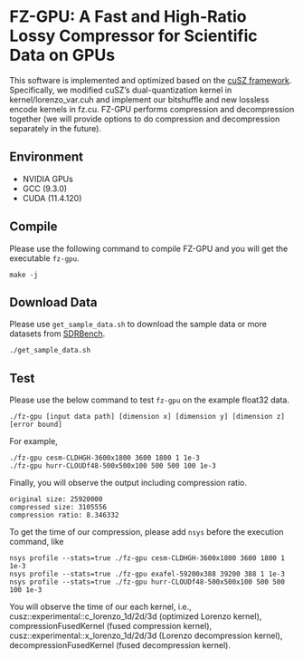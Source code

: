 # FZ-GPU: A Fast and High-Ratio Lossy Compressor for Scientific Data on GPUs

This software is implemented and optimized based on the [cuSZ framework](https://github.com/szcompressor/cuSZ). Specifically, we modified cuSZ’s dual-quantization kernel in kernel/lorenzo_var.cuh and implement our bitshuffle and new lossless encode kernels in fz.cu. FZ-GPU performs compression and decompression together (we will provide options to do compression and decompression separately in the future).

## Environment
- NVIDIA GPUs
- GCC (9.3.0)
- CUDA (11.4.120)

## Compile
Please use the following command to compile FZ-GPU and you will get the executable ```fz-gpu```.
```
make -j
```

## Download Data
Please use ```get_sample_data.sh``` to download the sample data or more datasets from [SDRBench](http://sdrbench.github.io/).

```
./get_sample_data.sh
```

## Test
Please use the below command to test ```fz-gpu``` on the example float32 data.
```
./fz-gpu [input data path] [dimension x] [dimension y] [dimension z] [error bound]
```

For example,
```
./fz-gpu cesm-CLDHGH-3600x1800 3600 1800 1 1e-3
./fz-gpu hurr-CLOUDf48-500x500x100 500 500 100 1e-3
```

Finally, you will observe the output including compression ratio.
```
original size: 25920000
compressed size: 3105556
compression ratio: 8.346332
```

To get the time of our compression, please add ```nsys``` before the execution command, like
```
nsys profile --stats=true ./fz-gpu cesm-CLDHGH-3600x1800 3600 1800 1 1e-3
nsys profile --stats=true ./fz-gpu exafel-59200x388 39200 388 1 1e-3
nsys profile --stats=true ./fz-gpu hurr-CLOUDf48-500x500x100 500 500 100 1e-3
```

You will observe the time of our each kernel, i.e., cusz::experimental::c_lorenzo_1d/2d/3d (optimized Lorenzo kernel), compressionFusedKernel (fused compression kernel), cusz::experimental::x_lorenzo_1d/2d/3d (Lorenzo decompression kernel), decompressionFusedKernel (fused decompression kernel). 
